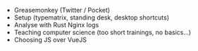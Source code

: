 - Greasemonkey (Twitter / Pocket)
- Setup (typematrix, standing desk, desktop shortcuts)
- Analyse with Rust Nginx logs
- Teaching computer science (too short trainings, no basics…)
- Choosing JS over VueJS